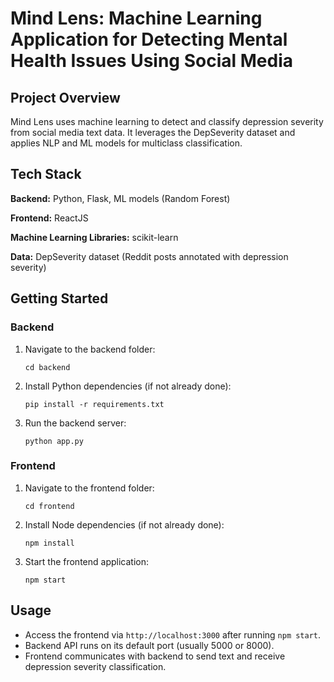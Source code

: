 # **Mind Lens: Machine Learning Application for Detecting Mental Health Issues Using Social Media**

## **Project Overview**

Mind Lens uses machine learning to detect and classify depression severity from social media text data. It leverages the DepSeverity dataset and applies NLP and ML models for multiclass classification.

## **Tech Stack**

**Backend:** Python, Flask, ML models (Random Forest)

**Frontend:** ReactJS

**Machine Learning Libraries:** scikit-learn

**Data:** DepSeverity dataset (Reddit posts annotated with depression severity)


## **Getting Started**

### **Backend**

1. Navigate to the backend folder:
   
   `cd backend
`   

2. Install Python dependencies (if not already done):
   
   `pip install -r requirements.txt
`   
3. Run the backend server:
   
   `python app.py`
  
 ### **Frontend**

1. Navigate to the frontend folder:
   
   `cd frontend`

2. Install Node dependencies (if not already done):

   `npm install`

3. Start the frontend application:

   `npm start`


## **Usage**

* Access the frontend via `http://localhost:3000` after running `npm start`.
* Backend API runs on its default port (usually 5000 or 8000).
* Frontend communicates with backend to send text and receive depression severity classification.
